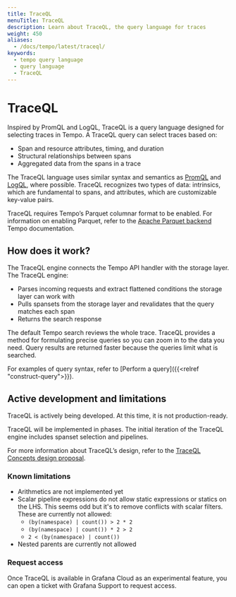 ```yaml
---
title: TraceQL
menuTitle: TraceQL
description: Learn about TraceQL, the query language for traces
weight: 450
aliases:
  - /docs/tempo/latest/traceql/
keywords:
  - tempo query language
  - query language
  - TraceQL
---
```


# TraceQL

Inspired by PromQL and LogQL, TraceQL is a query language designed for selecting traces in Tempo. A TraceQL query can select traces based on:

- Span and resource attributes, timing, and duration
- Structural relationships between spans
- Aggregated data from the spans in a trace

The TraceQL language uses similar syntax and semantics as [PromQL](https://grafana.com/blog/2020/02/04/introduction-to-promql-the-prometheus-query-language/) and [LogQL](https://grafana.com/docs/loki/latest/logql/), where possible. TraceQL recognizes two types of data: intrinsics, which are fundamental to spans, and attributes, which are customizable key-value pairs.

TraceQL requires Tempo’s Parquet columnar format to be enabled. For information on enabling Parquet, refer to the [Apache Parquet backend](https://grafana.com/docs/tempo/latest/configuration/parquet/) Tempo documentation.

## How does it work?

The TraceQL engine connects the Tempo API handler with the storage layer. The TraceQL engine:

- Parses incoming requests and extract flattened conditions the storage layer can work with
- Pulls spansets from the storage layer and revalidates that the query matches each span
- Returns the search response

The default Tempo search reviews the whole trace. TraceQL provides a method for formulating precise queries so you can zoom in to the data you need. Query results are returned faster because the queries limit what is searched.

For examples of query syntax, refer to [Perform a query]({{<relref "construct-query">}}).

## Active development and limitations

TraceQL is actively being developed. At this time, it is not production-ready.

TraceQL will be implemented in phases. The initial iteration of the TraceQL engine includes spanset selection and pipelines.

For more information about TraceQL’s design, refer to the [TraceQL Concepts design proposal](https://github.com/grafana/tempo/blob/main/docs/design-proposals/2022-04%20TraceQL%20Concepts.md).

### Known limitations

- Arithmetics are not implemented yet
- Scalar pipeline expressions do not allow static expressions or statics on the LHS. This seems odd but it's to remove conflicts with scalar filters. These are currently not allowed:
    - `(by(namespace) | count()) > 2 * 2`
    - `(by(namespace) | count()) * 2 > 2`
    - `2 < (by(namespace) | count())`
- Nested parents are currently not allowed

### Request access

Once TraceQL is available in Grafana Cloud as an experimental feature, you can open a ticket with Grafana Support to request access.